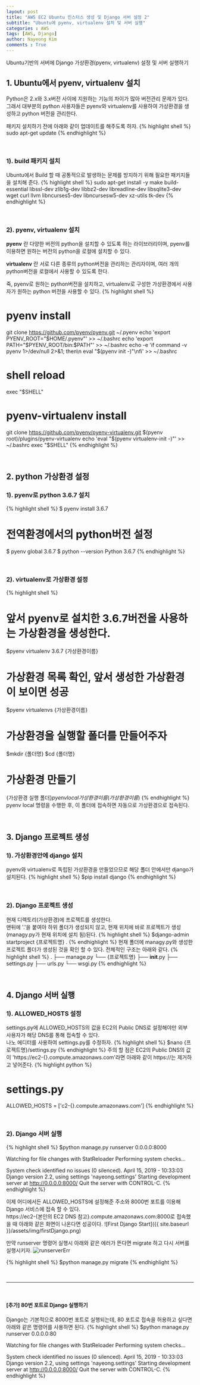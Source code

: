 ```yaml
---
layout: post
title: "AWS EC2 Ubuntu 인스터스 생성 및 Django 서버 설정 2"
subtitle: "Ubuntu에 pyenv, virtualenv 설치 및 서버 실행"
categories : AWS
tags: [AWS, Django]
author: Nayeong Kim
comments : True
---
```

<div id='preview' class='display-none'>
Ubuntu기반의 서버에 Django 가상환경(pyenv, virtualenv) 설정 및 서버 실행하기
</div>


## 1. Ubuntu에서 pyenv, virtualenv 설치
Python은 2.x와 3.x버전 사이에 지원하는 기능의 차이가 많아 버전관리 문제가 있다. 그래서 대부분의 python 사용자들은 pyenv와 virtualenv를 사용하여 가상환경을 생성하고 python 버전을 관리한다.

패키지 설치하기 전에 아래와 같이 업데이트를 해주도록 하자.
{% highlight shell %}
sudo apt-get update
{% endhighlight %}

<br>

### 1). build 패키지 설치
Ubuntu에서 Build 할 때 공통적으로 발생하는 문제를 방지하기 위해 필요한 패키지들을 설치해 준다.
{% highlight shell %}
sudo apt-get install -y make build-essential libssl-dev zlib1g-dev libbz2-dev libreadline-dev libsqlite3-dev wget curl llvm libncurses5-dev libncursesw5-dev xz-utils tk-dev
{% endhighlight %}

<br>

### 2). pyenv, virtualenv 설치 
**pyenv** 란 다양한 버전의 python을 설치할 수 있도록 하는 라이브러리이며, pyenv를 이용하면 원하는 버전의 python을 로컬에 설치할 수 있다.

**virtualenv** 란 서로 다른 종류의 python버전을 관리하는 관리자이며, 여러 개의 python버전을 로컬에서 사용할 수 있도록 한다.

죽, pyenv로 원하는 python버전을 설치하고, virtualenv로 구성한 가상환경에서 사용자가 원하는 python 버전을 사용할 수 있다.
{% highlight shell %}
# pyenv install
git clone https://github.com/pyenv/pyenv.git ~/.pyenv
echo 'export PYENV_ROOT="$HOME/.pyenv"' >> ~/.bashrc
echo 'export PATH="$PYENV_ROOT/bin:$PATH"' >> ~/.bashrc
echo -e 'if command -v pyenv 1>/dev/null 2>&1; then\n  eval "$(pyenv init -)"\nfi' >> ~/.bashrc

# shell reload
exec "$SHELL"

# pyenv-virtualenv install
git clone https://github.com/pyenv/pyenv-virtualenv.git $(pyenv root)/plugins/pyenv-virtualenv
echo 'eval "$(pyenv virtualenv-init -)"' >> ~/.bashrc
exec "$SHELL"
{% endhighlight %}

<br>

## 2. python 가상환경 설정
### 1). pyenv로 python 3.6.7 설치
{% highlight shell %}
$ pyenv install 3.6.7

# 전역환경에서의 python버전 설정
$ pyenv global 3.6.7
$ python --version
Python 3.6.7
{% endhighlight %}

<br>

### 2). virtualenv로 가상환경 설정
{% highlight shell %}
# 앞서 pyenv로 설치한 3.6.7버전을 사용하는 가상환경을 생성한다.
$pyenv virtualenv 3.6.7 {가상환경이름}

# 가상환경 목록 확인, 앞서 생성한 가상환경이 보이면 성공
$pyenv virtualenvs
{가상환경이름}

# 가상환경을 실행할 폴더를 만들어주자
$mkdir {폴더명}
$cd {폴더명}

# 가상환경 만들기
{가상환경 실행 폴더}$pyenv local {가상환경이름}
(가상환경이름)$
{% endhighlight %}
pyenv local 명령을 수행한 후, 이 폴더에 접속하면 자동으로 가상환경으로 접속된다.

<br>

## 3. Django 프로젝트 생성 
### 1). 가상환경안에 django 설치
pyenv와 virtualenv로 독립된 가상환경을 만들었으므로 해당 폴더 안에서만 django가 설치된다.
{% highlight shell %}
$pip install django
{% endhighlight %}

<br>

### 2). Django 프로젝트 생성
현재 디렉토리(가상환경)에 프로젝트를 생성한다.
<br>
맨뒤에 '.'을 붙여야 하위 폴더가 생성되지 않고, 현재 위치에 바로 프로젝트가 생성(managy.py가 현재 위치에 설치 됨)된다.
{% highlight shell %}
$django-admin startproject {프로젝트명} .
{% endhighlight %}
현재 폴더에 managy.py와 생성한 프로젝트 폴더가 생성된 것을 확인 할 수 있다. 전체적인 구조는 아래와 같다.
{% highlight shell %}
.
├── manage.py
└── {프로젝트명}
    ├── __init__.py
    ├── settings.py
    ├── urls.py
    └── wsgi.py
{% endhighlight %}

<br>

## 4. Django 서버 실행
### 1). ALLOWED_HOSTS 설정
settings.py에 ALLOWED_HOSTS의 값을 EC2의 Public DNS로 설정해야만 외부 사용자가 해당 DNS를 통해 접속할 수 있다.
<br>
나노 에디터를 사용하여 settings.py를 수정하자.
{% highlight shell %}
$nano {프로젝트명}/settings.py
{% endhighlight %}
주의 할 점은 EC2의 Public DNS의 값이 'https://ec2-{}.compute.amazonaws.com'라면 아래와 같이 https://는 제거하고 넣어준다.
{% highlight python %}
# settings.py
ALLOWED_HOSTS = ['c2-{}.compute.amazonaws.com']
{% endhighlight %}

<br>

### 2). Django 서버 실행
{% highlight shell %}
$python manage.py runserver 0.0.0.0:8000

Watching for file changes with StatReloader
Performing system checks...

System check identified no issues (0 silenced).
April 15, 2019 - 10:33:03
Django version 2.2, using settings 'nayeong.settings'
Starting development server at http://0.0.0.0:8000/
Quit the server with CONTROL-C.
{% endhighlight %}

이제 어디에서든 ALLOWED_HOSTS에 설정해준 주소와 8000번 포트를 이용해 Django 서비스에 접속 할 수 있다.
<br>
https://ec2-{본인의 EC2 DNS 참고}.compute.amazonaws.com:8000로 접속했을 때 아래와 같은 화면이 나온다면 성공이다.
![First Django Start]({{ site.baseurl }}/assets/img/firstDjango.png)

만약 runserver 명령어 실행시 아래와 같은 에러가 뜬다면 migrate 하고 다시 서버를 실행시키자.
![runserverErr]({{site.baseurl}}/assets/img/runserver.png)

{% highlight shell %}
$python manage.py migrate
{% endhighlight %}

<br>
<hr>
<br>

#### [추가] 80번 포트로 Django 실행하기
Django는 기본적으로 8000번 포트로 실행되는데, 80 포트로 접속을 허용하고 싶다면 아래와 같은 명령어를 사용하면 된다.
{% highlight shell %}
$python manage.py runserver 0.0.0.0:80

Watching for file changes with StatReloader
Performing system checks...

System check identified no issues (0 silenced).
April 15, 2019 - 10:33:03
Django version 2.2, using settings 'nayeong.settings'
Starting development server at http://0.0.0.0:8000/
Quit the server with CONTROL-C.
{% endhighlight %}

<br>